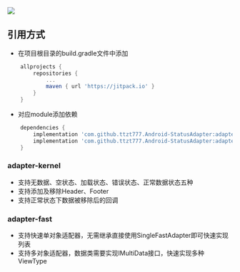 [![](https://jitpack.io/v/ttzt777/Android-StatusAdapter.svg)](https://jitpack.io/#ttzt777/Android-StatusAdapter)
## 引用方式
- 在项目根目录的build.gradle文件中添加
```groovy
    allprojects {
        repositories {
            ...
            maven { url 'https://jitpack.io' }
        }
    }
```
- 对应module添加依赖
```groovy
    dependencies {
        implementation 'com.github.ttzt777.Android-StatusAdapter:adapter-kernel:1.0.0'
        implementation 'com.github.ttzt777.Android-StatusAdapter:adapter-fast:1.0.0'
    }
```
### **adapter-kernel**
- 支持无数据、空状态、加载状态、错误状态、正常数据状态五种
- 支持添加及移除Header、Footer
- 支持正常状态下数据被移除后的回调
### **adapter-fast**
- 支持快速单对象适配器，无需继承直接使用SingleFastAdapter即可快速实现列表
- 支持多对象适配器，数据类需要实现IMultiData接口，快速实现多种ViewType